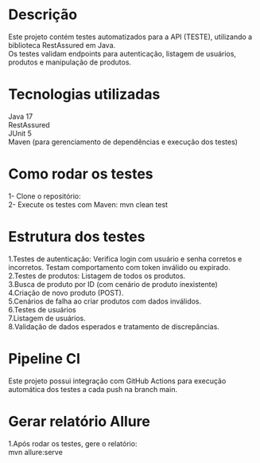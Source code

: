# Descrição
Este projeto contém testes automatizados para a API (TESTE), utilizando a biblioteca RestAssured em Java.<br>
Os testes validam endpoints para autenticação, listagem de usuários, produtos e manipulação de produtos.

# Tecnologias utilizadas
Java 17<br>
RestAssured<br>
JUnit 5<br>
Maven (para gerenciamento de dependências e execução dos testes)
<br>
# Como rodar os testes
1- Clone o repositório: <br>
2- Execute os testes com Maven: mvn clean test


# Estrutura dos testes
1.Testes de autenticação:
Verifica login com usuário e senha corretos e incorretos.
Testam comportamento com token inválido ou expirado.
<br>
2.Testes de produtos:
Listagem de todos os produtos.
<br>
3.Busca de produto por ID (com cenário de produto inexistente)
<br>
4.Criação de novo produto (POST).
<br>
5.Cenários de falha ao criar produtos com dados inválidos.
<br>
6.Testes de usuários
<br>
7.Listagem de usuários.
<br>
8.Validação de dados esperados e tratamento de discrepâncias.

# Pipeline CI
Este projeto possui integração com GitHub Actions para execução automática dos testes a cada push na branch main.

# Gerar relatório Allure

1.Após rodar os testes, gere o relatório:
<br>
mvn allure:serve
